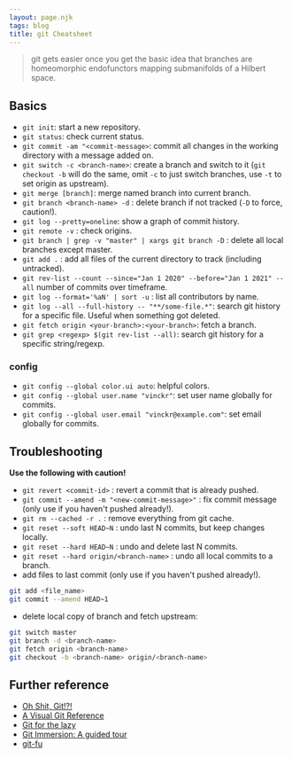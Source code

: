 ```yaml
---
layout: page.njk
tags: blog
title: git Cheatsheet
---
```


> git gets easier once you get the basic idea that branches are homeomorphic endofunctors mapping submanifolds of a Hilbert space.

## Basics

- `git init`: start a new repository.
- `git status`: check current status.
- `git commit -am "<commit-message>`: commit all changes in the working directory with a message added on.
- `git switch -c <branch-name>`: create a branch and switch to it (`git checkout -b` will do the same, omit `-c` to just switch branches, use `-t` to set origin as upstream).
- `git merge [branch]`: merge named branch into current branch.
- `git branch <branch-name> -d` : delete branch if not tracked (`-D` to force, caution!).
- `git log --pretty=oneline`: show a graph of commit history.
- `git remote -v` : check origins.
- `git branch | grep -v "master" | xargs git branch -D` : delete all local branches except master.
- `git add .` : add all files of the current directory to track (including untracked).
- `git rev-list --count --since="Jan 1 2020" --before="Jan 1 2021" --all` number of commits over timeframe.
- `git log --format='%aN' | sort -u` : list all contributors by name.
- `git log --all --full-history -- "**/some-file.*"`: search git history for a specific file. Useful when something got deleted.
- `git fetch origin <your-branch>:<your-branch>`: fetch a branch.
- `git grep <regexp> $(git rev-list --all)`: search git history for a specific string/regexp.

### config

- `git config --global color.ui auto`: helpful colors.
- `git config --global user.name "vinckr"`: set user name globally for commits.
- `git config --global user.email "vinckr@example.com"`: set email globally for commits.

## Troubleshooting

**Use the following with caution!**

- `git revert <commit-id>` : revert a commit that is already pushed.
- `git commit --amend -m "<new-commit-message>"` : fix commit message (only use if you haven't pushed already!).
- `git rm --cached -r .` : remove everything from git cache.
- `git reset --soft HEAD~N` : undo last N commits, but keep changes locally.
- `git reset --hard HEAD~N` : undo and delete last N commits.
- `git reset --hard origin/<branch-name>` : undo all local commits to a branch.
- add files to last commit (only use if you haven't pushed already!).

```bash
git add <file_name>
git commit --amend HEAD~1
```

- delete local copy of branch and fetch upstream:

```bash
git switch master
git branch -d <branch-name>
git fetch origin <branch-name>
git checkout -b <branch-name> origin/<branch-name>
```

## Further reference

- [Oh Shit, Git!?!](https://ohshitgit.com/)
- [A Visual Git Reference](http://marklodato.github.io/visual-git-guide/index-en.html)
- [Git for the lazy](https://wiki.spheredev.org/index.php/Git_for_the_lazy)
- [Git Immersion: A guided tour](https://gitimmersion.com/)
- [git-fu](https://gitfu.wordpress.com/)
